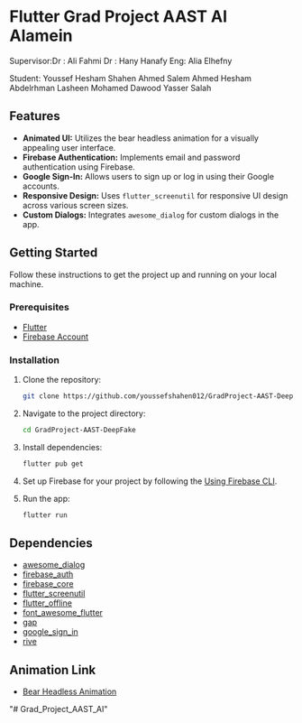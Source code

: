 # Flutter Grad Project AAST AI Alamein

Supervisor:Dr : Ali Fahmi
           Dr : Hany Hanafy
           Eng: Alia Elhefny

Student: 
 Youssef Hesham Shahen
 Ahmed Salem
 Ahmed Hesham
 Abdelrhman Lasheen
 Mohamed Dawood
 Yasser Salah
 
           



## Features

- **Animated UI:** Utilizes the bear headless animation for a visually appealing user interface.
- **Firebase Authentication:** Implements email and password authentication using Firebase.
- **Google Sign-In:** Allows users to sign up or log in using their Google accounts.
- **Responsive Design:** Uses `flutter_screenutil` for responsive UI design across various screen sizes.
- **Custom Dialogs:** Integrates `awesome_dialog` for custom dialogs in the app.

## Getting Started

Follow these instructions to get the project up and running on your local machine.

### Prerequisites

- [Flutter](https://flutter.dev/docs/get-started/install)
- [Firebase Account](https://firebase.google.com/)

### Installation

1. Clone the repository:

    ```bash
    git clone https://github.com/youssefshahen012/GradProject-AAST-DeepFake.git)
    ```

2. Navigate to the project directory:

    ```bash
    cd GradProject-AAST-DeepFake
    ```

3. Install dependencies:

    ```bash
    flutter pub get
    ```

4. Set up Firebase for your project by following the [Using Firebase CLI](https://firebase.google.com/docs/flutter/setup).

5. Run the app:

    ```bash
    flutter run
    ```
## Dependencies

- [awesome_dialog](https://pub.dev/packages/awesome_dialog)
- [firebase_auth](https://pub.dev/packages/firebase_auth)
- [firebase_core](https://pub.dev/packages/firebase_core)
- [flutter_screenutil](https://pub.dev/packages/flutter_screenutil)
- [flutter_offline](https://pub.dev/packages/flutter_offline)
- [font_awesome_flutter](https://pub.dev/packages/font_awesome_flutter)
- [gap](https://pub.dev/packages/gap)
- [google_sign_in](https://pub.dev/packages/google_sign_in)
- [rive](https://pub.dev/packages/rive)


## Animation Link

- [Bear Headless Animation](https://rive.app/community/3287-6917-headless-bear/)

"# Grad_Project_AAST_AI" 
